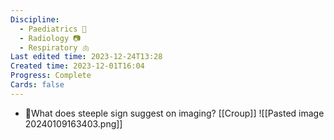 ```yaml
---
Discipline:
  - Paediatrics 👶
  - Radiology 📷
  - Respiratory 🫁
Last edited time: 2023-12-24T13:28
Created time: 2023-12-01T16:04
Progress: Complete
Cards: false
---
```

- 🍒What does steeple sign suggest on imaging?
    [[Croup]]
	![[Pasted image 20240109163403.png]]